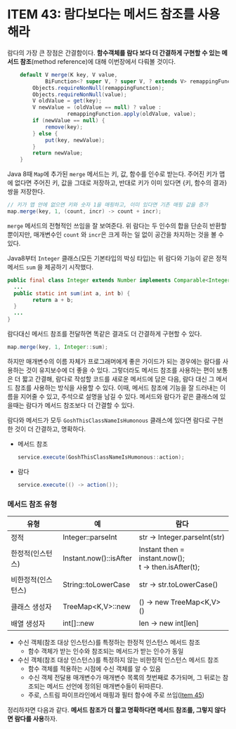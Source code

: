 # ITEM 43: 람다보다는 메서드 참조를 사용해라

람다의 가장 큰 장점은 간결함이다. **함수객체를 람다 보다 더 간결하게 구현할 수 있는 메서드 참조**(method reference)에 대해 이번장에서 다뤄볼 것이다.


```java
    default V merge(K key, V value,
            BiFunction<? super V, ? super V, ? extends V> remappingFunction) {
        Objects.requireNonNull(remappingFunction);
        Objects.requireNonNull(value);
        V oldValue = get(key);
        V newValue = (oldValue == null) ? value :
                   remappingFunction.apply(oldValue, value);
        if (newValue == null) {
            remove(key);
        } else {
            put(key, newValue);
        }
        return newValue;
    }
```

Java 8때 `Map`에 추가된 `merge` 메서드는 키, 값, 함수를 인수로 받는다. 주어진 키가 맵에 없다면 주어진 키, 값을 그대로 저장하고, 반대로 키가 이미 있다면 {키, 함수의 결과} 쌍을 저장한다.

```java
// 키가 맵 안에 없으면 키와 숫자 1을 매핑하고, 이미 있다면 기존 매핑 값을 증가
map.merge(key, 1, (count, incr) -> count + incr);
```

 `merge` 메서드의 전형적인 쓰임을 잘 보여준다. 위 람다는 두 인수의 합을 단순히 반환할 뿐이지만, 매개변수인 `count` 와 `incr`은 크게 하는 일 없이 공간을 차지하는 것을 볼 수 있다.

Java8부터 `Integer` 클래스(모든 기본타입의 박싱 타입)는 위 람다와 기능이 같은 정적 메서드 `sum` 을 제공하기 시작했다.

```java
public final class Integer extends Number implements Comparable<Integer> {
  ...
  public static int sum(int a, int b) {
        return a + b;
  }
  ...
}
```

람다대신 메서드 참조를 전달하면 똑같은 결과도 더 간결하게 구현할 수 있다.

```java
map.merge(key, 1, Integer::sum);
```

하지만 매개변수의 이름 자체가 프로그래머에게 좋은 가이드가 되는 경우에는 람다를 사용하는 것이  유지보수에 더 좋을 수 있다.
그렇더라도 메서드 참조를 사용하는 편이 보통은 더 짧고 간결해, 람다로 작성할 코드를 새로운 메서드에 담은 다음, 람다 대신 그 메서드 참조를 사용하는 방식을 사용할 수 있다. 이때, 메서드 참조에 기능을 잘 드러내는 이름을 지어줄 수 있고, 주석으로 설명을 남길 수 있다.
메서드와 람다가 같은 클래스에 있을때는 람다가 메서드 참조보다 더 간결할 수 있다.

람다와 메서드가 모두 `GoshThisClassNameIsHumonous` 클래스에 있다면 람다로 구현한 것이 더 간결하고, 명확하다.

- 메서드 참조

  ```java
  service.execute(GoshThisClassNameIsHumonous::action);
  ```

- 람다

  ```java
  service.execute(() -> action());
  ```

### 메서드 참조 유형

| 유형               | 예                     | 람다                                                     |
| ------------------ | ---------------------- | -------------------------------------------------------- |
| 정적               | Integer::parseInt      | str -> Integer.parseInt(str)                             |
| 한정적(인스턴스)   | Instant.now()::isAfter | Instant then = instant.now();<br />t -> then.isAfter(t); |
| 비한정적(인스턴스) | String::toLowerCase    | str -> str.toLowerCase()                                 |
| 클래스 생성자      | TreeMap<K,V>::new      | () -> new TreeMap<K,V>()                                 |
| 배열 생성자        | int[]::new             | len -> new int[len]                                      |

- 수신 객체(참조 대상 인스턴스)를 특정하는 한정적 인스턴스 메서드 참조
    - 함수 객체가 받는 인수와 참조되는 메서드가 받는 인수가 동일
- 수신 객체(참조 대상 인스턴스)를 특정하지 않는 비한정적 인스턴스 메서드 참조
    - 함수 객체를 적용하는 시점에 수신 객체를 알 수 있음
    - 수신 객체 전달용 매개변수가 매개변수 목록의 첫번째로 추가되며, 그 뒤로는 참조되는 메서드 선언에 정의된 매개변수들이 뒤따른다.
    - 주로, 스트림 파이프라인에서 매핑과 필터 함수에 주로 쓰임([Item 45](https://github.com/dh00023/TIL/blob/master/Java/effective_java//2021-06-20-use-streams-judiciously.md))

정리하자면 다음과 같다.
**메서드 참조가 더 짧고 명확하다면 메서드 참조를, 그렇지 않다면 람다를 사용**하자.


